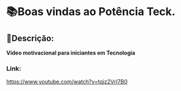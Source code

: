 # 📚Boas vindas ao Potência Teck.

## 👀Descrição:
<b>
Vídeo motivacional para iniciantes em Tecnologia
</b>

### Link:
https://www.youtube.com/watch?v=tqjz2VrI7B0
